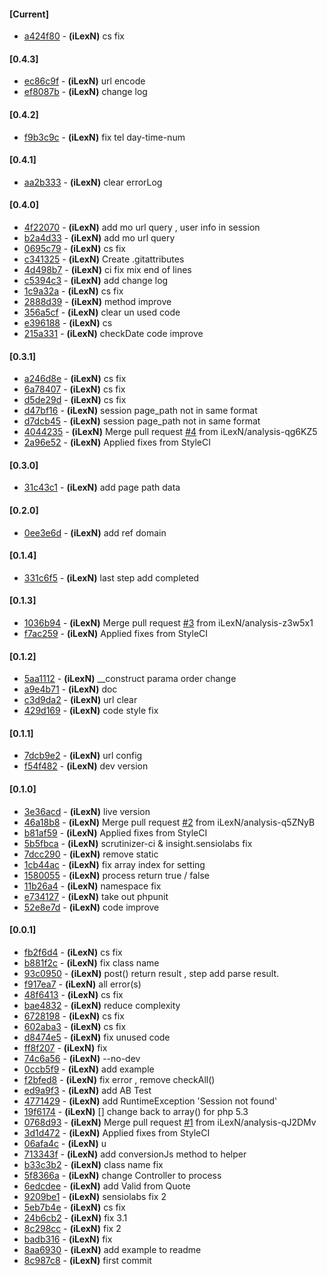 #### [Current]
 * [a424f80](../../commit/a424f80) - __(iLexN)__ cs fix

#### [0.4.3]
 * [ec86c9f](../../commit/ec86c9f) - __(iLexN)__ url encode
 * [ef8087b](../../commit/ef8087b) - __(iLexN)__ change log

#### [0.4.2]
 * [f9b3c9c](../../commit/f9b3c9c) - __(iLexN)__ fix tel day-time-num

#### [0.4.1]
 * [aa2b333](../../commit/aa2b333) - __(iLexN)__ clear errorLog

#### [0.4.0]
 * [4f22070](../../commit/4f22070) - __(iLexN)__ add mo url query , user info in session
 * [b2a4d33](../../commit/b2a4d33) - __(iLexN)__ add mo url query
 * [0695c79](../../commit/0695c79) - __(iLexN)__ cs fix
 * [c341325](../../commit/c341325) - __(iLexN)__ Create .gitattributes
 * [4d498b7](../../commit/4d498b7) - __(iLexN)__ ci fix mix end of lines
 * [c5394c3](../../commit/c5394c3) - __(iLexN)__ add change log
 * [1c9a32a](../../commit/1c9a32a) - __(iLexN)__ cs fix
 * [2888d39](../../commit/2888d39) - __(iLexN)__ method improve
 * [356a5cf](../../commit/356a5cf) - __(iLexN)__ clear un used code
 * [e396188](../../commit/e396188) - __(iLexN)__ cs
 * [215a331](../../commit/215a331) - __(iLexN)__ checkDate  code improve

#### [0.3.1]
 * [a246d8e](../../commit/a246d8e) - __(iLexN)__ cs fix
 * [6a78407](../../commit/6a78407) - __(iLexN)__ cs fix
 * [d5de29d](../../commit/d5de29d) - __(iLexN)__ cs fix
 * [d47bf16](../../commit/d47bf16) - __(iLexN)__ session page_path not in same format
 * [d7dcb45](../../commit/d7dcb45) - __(iLexN)__ session page_path not in same format
 * [4044235](../../commit/4044235) - __(iLexN)__ Merge pull request  [#4](../../issues/4) from iLexN/analysis-qg6KZ5
 * [2a96e52](../../commit/2a96e52) - __(iLexN)__ Applied fixes from StyleCI

#### [0.3.0]
 * [31c43c1](../../commit/31c43c1) - __(iLexN)__ add page path data

#### [0.2.0]
 * [0ee3e6d](../../commit/0ee3e6d) - __(iLexN)__ add ref domain

#### [0.1.4]
 * [331c6f5](../../commit/331c6f5) - __(iLexN)__ last step add completed

#### [0.1.3]
 * [1036b94](../../commit/1036b94) - __(iLexN)__ Merge pull request  [#3](../../issues/3) from iLexN/analysis-z3w5x1
 * [f7ac259](../../commit/f7ac259) - __(iLexN)__ Applied fixes from StyleCI

#### [0.1.2]
 * [5aa1112](../../commit/5aa1112) - __(iLexN)__ __construct parama order change
 * [a9e4b71](../../commit/a9e4b71) - __(iLexN)__ doc
 * [c3d9da2](../../commit/c3d9da2) - __(iLexN)__ url clear
 * [429d169](../../commit/429d169) - __(iLexN)__ code style fix

#### [0.1.1]
 * [7dcb9e2](../../commit/7dcb9e2) - __(iLexN)__ url config
 * [f54f482](../../commit/f54f482) - __(iLexN)__ dev version

#### [0.1.0]
 * [3e36acd](../../commit/3e36acd) - __(iLexN)__ live version
 * [46a18b8](../../commit/46a18b8) - __(iLexN)__ Merge pull request  [#2](../../issues/2) from iLexN/analysis-q5ZNyB
 * [b81af59](../../commit/b81af59) - __(iLexN)__ Applied fixes from StyleCI
 * [5b5fbca](../../commit/5b5fbca) - __(iLexN)__ scrutinizer-ci & insight.sensiolabs fix
 * [7dcc290](../../commit/7dcc290) - __(iLexN)__ remove static
 * [1cb44ac](../../commit/1cb44ac) - __(iLexN)__ fix array index for setting
 * [1580055](../../commit/1580055) - __(iLexN)__ process return true / false
 * [11b26a4](../../commit/11b26a4) - __(iLexN)__ namespace fix
 * [e734127](../../commit/e734127) - __(iLexN)__ take out phpunit
 * [52e8e7d](../../commit/52e8e7d) - __(iLexN)__ code improve

#### [0.0.1]
 * [fb2f6d4](../../commit/fb2f6d4) - __(iLexN)__ cs fix
 * [b881f2c](../../commit/b881f2c) - __(iLexN)__ fix class name
 * [93c0950](../../commit/93c0950) - __(iLexN)__ post() return result , step add parse result.
 * [f917ea7](../../commit/f917ea7) - __(iLexN)__ all error(s)
 * [48f6413](../../commit/48f6413) - __(iLexN)__ cs fix
 * [bae4832](../../commit/bae4832) - __(iLexN)__ reduce complexity
 * [6728198](../../commit/6728198) - __(iLexN)__ cs fix
 * [602aba3](../../commit/602aba3) - __(iLexN)__ cs fix
 * [d8474e5](../../commit/d8474e5) - __(iLexN)__ fix unused code
 * [ff8f207](../../commit/ff8f207) - __(iLexN)__ fix
 * [74c6a56](../../commit/74c6a56) - __(iLexN)__ --no-dev
 * [0ccb5f9](../../commit/0ccb5f9) - __(iLexN)__ add example
 * [f2bfed8](../../commit/f2bfed8) - __(iLexN)__ fix error , remove checkAll()
 * [ed9a9f3](../../commit/ed9a9f3) - __(iLexN)__ add AB Test
 * [4771429](../../commit/4771429) - __(iLexN)__ add RuntimeException 'Session not found'
 * [19f6174](../../commit/19f6174) - __(iLexN)__ [] change back to array() for php 5.3
 * [0768d93](../../commit/0768d93) - __(iLexN)__ Merge pull request  [#1](../../issues/1) from iLexN/analysis-qJ2DMv
 * [3d1d472](../../commit/3d1d472) - __(iLexN)__ Applied fixes from StyleCI
 * [06afa4c](../../commit/06afa4c) - __(iLexN)__ u
 * [713343f](../../commit/713343f) - __(iLexN)__ add conversionJs method to helper
 * [b33c3b2](../../commit/b33c3b2) - __(iLexN)__ class name fix
 * [5f8366a](../../commit/5f8366a) - __(iLexN)__ change Controller to process
 * [6edcdee](../../commit/6edcdee) - __(iLexN)__ add Valid from Quote
 * [9209be1](../../commit/9209be1) - __(iLexN)__ sensiolabs fix 2
 * [5eb7b4e](../../commit/5eb7b4e) - __(iLexN)__ cs fix
 * [24b6cb2](../../commit/24b6cb2) - __(iLexN)__ fix 3.1
 * [8c298cc](../../commit/8c298cc) - __(iLexN)__ fix 2
 * [badb316](../../commit/badb316) - __(iLexN)__ fix
 * [8aa6930](../../commit/8aa6930) - __(iLexN)__ add example to readme
 * [8c987c8](../../commit/8c987c8) - __(iLexN)__ first commit

